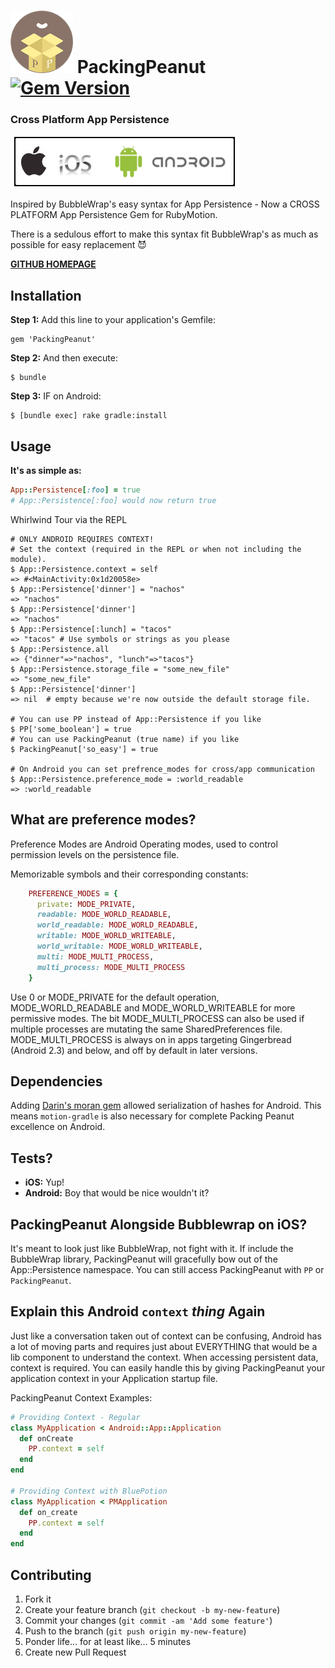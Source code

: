 # ![PackingPeanut Logo](./_art/logo_100.png) PackingPeanut [![Gem Version](https://badge.fury.io/rb/PackingPeanut.svg)](http://badge.fury.io/rb/PackingPeanut)

### Cross Platform App Persistence
![cross platform rubymotion gem](./_art/both_icon.png)

Inspired by BubbleWrap's easy syntax for App Persistence - Now a CROSS PLATFORM App Persistence Gem for RubyMotion.

There is a sedulous effort to make this syntax fit BubbleWrap's as much as possible for easy replacement :smiling_imp:

[**GITHUB HOMEPAGE**](http://gantman.github.io/PackingPeanut/)

## Installation

**Step 1:** Add this line to your application's Gemfile:

    gem 'PackingPeanut'

**Step 2:** And then execute:

    $ bundle

**Step 3:** IF on Android:

    $ [bundle exec] rake gradle:install

## Usage

**It's as simple as:**
```ruby
App::Persistence[:foo] = true
# App::Persistence[:foo] would now return true
```

Whirlwind Tour via the REPL
```
# ONLY ANDROID REQUIRES CONTEXT!
# Set the context (required in the REPL or when not including the module).
$ App::Persistence.context = self
=> #<MainActivity:0x1d20058e>
$ App::Persistence['dinner'] = "nachos"
=> "nachos"
$ App::Persistence['dinner']
=> "nachos"
$ App::Persistence[:lunch] = "tacos"
=> "tacos" # Use symbols or strings as you please
$ App::Persistence.all
=> {"dinner"=>"nachos", "lunch"=>"tacos"}
$ App::Persistence.storage_file = "some_new_file"
=> "some_new_file"
$ App::Persistence['dinner']
=> nil  # empty because we're now outside the default storage file.

# You can use PP instead of App::Persistence if you like
$ PP['some_boolean'] = true
# You can use PackingPeanut (true name) if you like
$ PackingPeanut['so_easy'] = true

# On Android you can set prefrence_modes for cross/app communication
$ App::Persistence.preference_mode = :world_readable
=> :world_readable
```

## What are preference modes?

Preference Modes are Android Operating modes, used to control permission levels on the persistence file.

Memorizable symbols and their corresponding constants:
```ruby
    PREFERENCE_MODES = {
      private: MODE_PRIVATE,
      readable: MODE_WORLD_READABLE,
      world_readable: MODE_WORLD_READABLE,
      writable: MODE_WORLD_WRITEABLE,
      world_writable: MODE_WORLD_WRITEABLE,
      multi: MODE_MULTI_PROCESS,
      multi_process: MODE_MULTI_PROCESS
    }
```

Use 0 or MODE_PRIVATE for the default operation, MODE_WORLD_READABLE and MODE_WORLD_WRITEABLE for more permissive modes. The bit MODE_MULTI_PROCESS can also be used if multiple processes are mutating the same SharedPreferences file. MODE_MULTI_PROCESS is always on in apps targeting Gingerbread (Android 2.3) and below, and off by default in later versions.

## Dependencies
Adding [Darin's moran gem](https://github.com/darinwilson/moran) allowed serialization of hashes for Android.  This means `motion-gradle` is also necessary for complete Packing Peanut excellence on Android.

## Tests?

  * **iOS:** Yup!
  * **Android:** Boy that would be nice wouldn't it?

## PackingPeanut Alongside Bubblewrap on iOS?
It's meant to look just like BubbleWrap, not fight with it.   If include the BubbleWrap library, PackingPeanut will gracefully bow out of the App::Persistence namespace.  You can still access PackingPeanut with `PP` or `PackingPeanut`.

## Explain this Android `context` _thing_ Again
Just like a conversation taken out of context can be confusing, Android has a lot of moving parts and requires just about EVERYTHING that would be a lib component to understand the context.   When accessing persistent data, context is required.   You can easily handle this by giving PackingPeanut your application context in your Application startup file.

PackingPeanut Context Examples:
```ruby
# Providing Context - Regular
class MyApplication < Android::App::Application
  def onCreate
    PP.context = self
  end
end

# Providing Context with BluePotion
class MyApplication < PMApplication
  def on_create
    PP.context = self
  end
end
```

## Contributing

1. Fork it
2. Create your feature branch (`git checkout -b my-new-feature`)
3. Commit your changes (`git commit -am 'Add some feature'`)
4. Push to the branch (`git push origin my-new-feature`)
5. Ponder life... for at least like... 5 minutes
6. Create new Pull Request
